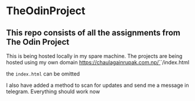 # TheOdinProject

## This repo consists of all the assignments from The Odin Project 

This is being hosted locally in my spare machine.
The projects are being hosted using my own domain https://chaulagainrupak.com.np/`<dirname>`/index.html  

the `index.html` can be omitted 

I also have added a method to scan for updates and send me a message in telegram.
Everything should work now